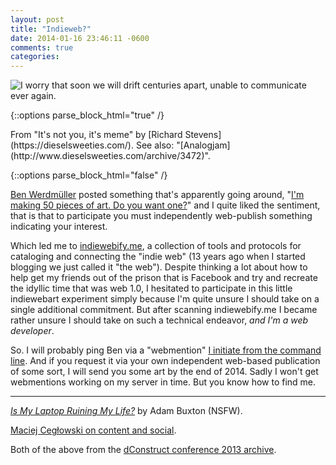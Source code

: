```yaml
---
layout: post
title: "Indieweb?"
date: 2014-01-16 23:46:11 -0600
comments: true
categories: 
---
```


![I worry that soon we will drift centuries apart, unable to communicate ever again.]({{site.url}}/images/ds_relationship_internet.png)

{::options parse_block_html="true" /}
<p class="small">From "It's not you, it's meme" by [Richard Stevens](https://dieselsweeties.com/). See also: "[Analogjam](http://www.dieselsweeties.com/archive/3472)".</p>
{::options parse_block_html="false" /}

[Ben Werdmüller](http://werd.io/ "Who I did not meet at XOXO this year, but he was there") posted something that's apparently going around, "[I'm making 50 pieces of art. Do you want one?](http://werd.io/2014/im-making-50-pieces-of-art-do-you-want-one "I, Ben Werdmuller, promise to send a small work of art for the first fifty people who comment on this post by replying from their own website. Twitter or Facebook is not enough. Just link to this post and let me know you want in")" and I quite liked the sentiment, that is that to participate you must independently web-publish something indicating your interest.

Which led me to [indiewebify.me](http://indiewebify.me/), a collection of tools and protocols for cataloging and connecting the "indie web" (13 years ago when I started blogging we just called it "the web"). Despite thinking a lot about how to help get my friends out of the prison that is Facebook and try and recreate the idyllic time that was web 1.0, I hesitated to participate in this little indiewebart experiment simply because I'm quite unsure I should take on a single additional commitment. But after scanning indiewebify.me I became rather unsure I should take on such a technical endeavor, *and I'm a web developer*.

So. I will probably ping Ben via a "webmention" [I initiate from the command line](http://indiewebcamp.com/webmention#How_to_Test_Webmentions). And if you request it via your own independent web-based publication of some sort, I will send you some art by the end of 2014. Sadly I won't get webmentions working on my server in time. But you know how to find me.

---

_[Is My Laptop Ruining My Life?](https://vimeo.com/89229677)_ by Adam Buxton (NSFW).

[Maciej Cegłowski on content and social](https://archive.org/details/dConstruct2013MaciejCeglowski).

Both of the above from the [dConstruct conference 2013 archive](http://archive.dconstruct.org/2013/).
